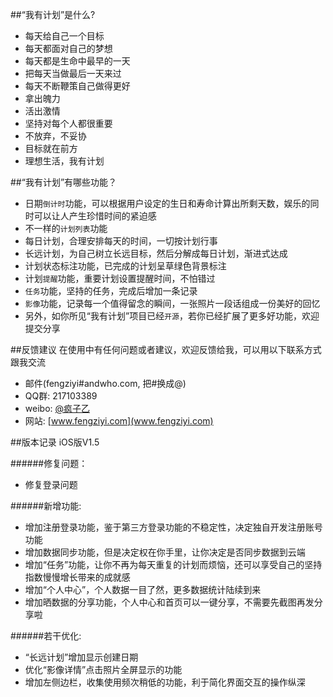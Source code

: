 ##“我有计划”是什么?

* 每天给自己一个目标
* 每天都面对自己的梦想
* 每天都是生命中最早的一天
* 把每天当做最后一天来过
* 每天不断鞭策自己做得更好
* 拿出魄力
* 活出激情
* 坚持对每个人都很重要
* 不放弃，不妥协
* 目标就在前方
* 理想生活，我有计划

##“我有计划”有哪些功能？

* 日期`倒计时`功能，可以根据用户设定的生日和寿命计算出所剩天数，娱乐的同时可以让人产生珍惜时间的紧迫感
* 不一样的`计划列表`功能
*  每日计划，合理安排每天的时间，一切按计划行事
*  长远计划，为自己树立长远目标，然后分解成每日计划，渐进式达成
* 计划状态标注功能，已完成的计划呈草绿色背景标注
* 计划`提醒`功能，重要计划设置提醒时间，不怕错过
* `任务`功能，坚持的任务，完成后增加一条记录
* `影像`功能，记录每一个值得留念的瞬间，一张照片一段话组成一份美好的回忆
* 另外，如你所见“我有计划”项目已经`开源`，若你已经扩展了更多好功能，欢迎提交分享

##反馈建议
在使用中有任何问题或者建议，欢迎反馈给我，可以用以下联系方式跟我交流

* 邮件(fengziyi#andwho.com, 把#换成@)
* QQ群: 217103389
* weibo: [@疯子乙](http://weibo.com/zealfung)
* 网站: [www.fengziyi.com](www.fengziyi.com)

##版本记录
iOS版V1.5

######修复问题：
* 修复登录问题

######新增功能:
* 增加注册登录功能，鉴于第三方登录功能的不稳定性，决定独自开发注册账号功能
* 增加数据同步功能，但是决定权在你手里，让你决定是否同步数据到云端
* 增加“任务”功能，让你不再为每天重复的计划而烦恼，还可以享受自己的坚持指数慢慢增长带来的成就感
* 增加“个人中心”，个人数据一目了然，更多数据统计陆续到来
* 增加晒数据的分享功能，个人中心和首页可以一键分享，不需要先截图再发分享啦

######若干优化:
* “长远计划”增加显示创建日期
* 优化“影像详情”点击照片全屏显示的功能
* 增加左侧边栏，收集使用频次稍低的功能，利于简化界面交互的操作纵深